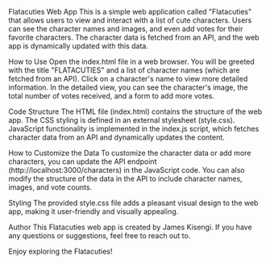Flatacuties Web App This is a simple web application called "Flatacuties" that allows users to view and interact with a list of cute characters. Users can see the character names and images, and even add votes for their favorite characters. The character data is fetched from an API, and the web app is dynamically updated with this data.

How to Use Open the index.html file in a web browser. You will be greeted with the title "FLATACUTIES" and a list of character names (which are fetched from an API). Click on a character's name to view more detailed information. In the detailed view, you can see the character's image, the total number of votes received, and a form to add more votes.

Code Structure The HTML file (index.html) contains the structure of the web app. The CSS styling is defined in an external stylesheet (style.css). JavaScript functionality is implemented in the index.js script, which fetches character data from an API and dynamically updates the content.

How to Customize the Data To customize the character data or add more characters, you can update the API endpoint (http://localhost:3000/characters) in the JavaScript code. You can also modify the structure of the data in the API to include character names, images, and vote counts.

Styling The provided style.css file adds a pleasant visual design to the web app, making it user-friendly and visually appealing.

Author This Flatacuties web app is created by James Kisengi. If you have any questions or suggestions, feel free to reach out to.

Enjoy exploring the Flatacuties!
